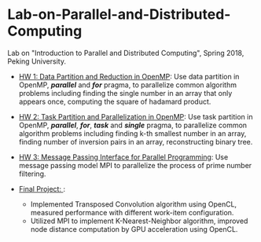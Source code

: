 # Lab-on-Parallel-and-Distributed-Computing
Lab on "Introduction to Parallel and Distributed Computing", Spring 2018, Peking University.

* [HW 1: Data Partition and Reduction in OpenMP](HW1): Use data partition in OpenMP, ***parallel*** and ***for*** pragma, to parallelize common algorithm problems including finding the single number in an array that only appears once, computing the square of hadamard product.

* [HW 2: Task Partition and Parallelization in OpenMP](HW2): Use task partition in OpenMP, ***parallel***, ***for***, ***task*** and ***single*** pragma, to parallelize common algorithm problems including finding k-th smallest number in an array, finding number of inversion pairs in an array, reconstructing binary tree.

* [HW 3: Message Passing Interface for Parallel Programming](HW3): Use message passing model MPI to parallelize the process of prime number filtering.

* [Final Project: ](FinalProject): 
  - Implemented Transposed Convolution algorithm using OpenCL, measured performance with different work-item configuration.
  - Utilized MPI to implement K-Nearest-Neighbor algorithm, improved node distance computation by GPU acceleration using OpenCL.
